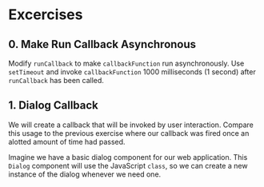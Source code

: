# Excercises

## 0. Make Run Callback Asynchronous

Modify `runCallback` to make `callbackFunction` run asynchronously. Use
`setTimeout` and invoke `callbackFunction` 1000 milliseconds (1 second) after
`runCallback` has been called.

## 1. Dialog Callback

We will create a callback that will be invoked by user interaction. Compare
this usage to the previous exercise where our callback was fired once an alotted
amount of time had passed.

Imagine we have a basic dialog component for our web application. This `Dialog`
component will use the JavaScript `class`, so we can create a new instance of
the dialog whenever we need one.

